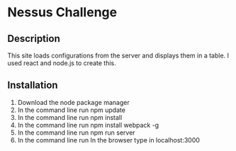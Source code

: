 # Nessus Challenge

## Description

This site loads configurations from the server and displays them in a table. I used react and node.js to create this.

## Installation

1. Download the node package manager
2. In the command line run npm update
3. In the command line run npm install
4. In the command line run npm install webpack -g
5. In the command line run npm run server
6. In the command line run In the browser type in localhost:3000
